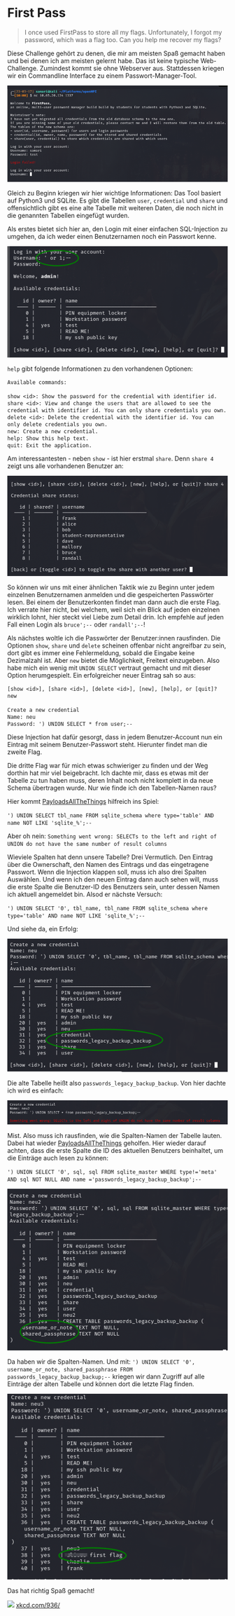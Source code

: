 # First Pass

> I once used FirstPass to store all my flags. Unfortunately, I forgot my password, which was a flag too. Can you help me recover my flags?

Diese Challenge gehört zu denen, die mir am meisten Spaß gemacht haben und bei denen ich am meisten gelernt habe. Das ist keine typische Web-Challenge. Zumindest kommt sie ohne Webserver aus. Stattdessen kriegen wir ein Commandline Interface zu einem Passwort-Manager-Tool.


![](screenshots/Pasted%20image%2020230317100233.png)

Gleich zu Beginn kriegen wir hier wichtige Informationen: Das Tool basiert auf Python3 und SQLite. Es gibt die Tabellen `user`, `credential` und `share` und offensichtlich gibt es eine alte Tabelle mit weiteren Daten, die noch nicht in die genannten Tabellen eingefügt wurden.

Als erstes bietet sich hier an, den Login mit einer einfachen SQL-Injection zu umgehen, da ich weder einen Benutzernamen noch ein Passwort kenne.

![](screenshots/Pasted%20image%2020230317100841.png)

`help` gibt folgende Informationen zu den vorhandenen Optionen:

```
Available commands:

show <id>: Show the password for the credential with identifier id.
share <id>: View and change the users that are allowed to see the credential with identifier id. You can only share credentials you own.
delete <id>: Delete the credential with the identifier id. You can only delete credentials you own.
new: Create a new credential.
help: Show this help text.
quit: Exit the application.
```

Am interessantesten - neben `show` - ist hier erstmal `share`. Denn `share 4` zeigt uns alle vorhandenen Benutzer an:

![](screenshots/Pasted%20image%2020230317101230.png)

So können wir uns mit einer ähnlichen Taktik wie zu Beginn unter jedem einzelnen Benutzernamen anmelden und die gespeicherten Passwörter lesen. Bei einem der Benutzerkonten findet man dann auch die erste Flag. Ich verrate hier nicht, bei welchem, weil sich ein Blick auf jeden einzelnen wirklich lohnt, hier steckt viel Liebe zum Detail drin. Ich empfehle auf jeden Fall einen Login als `bruce';--` oder `randall';--`!

Als nächstes woltle ich die Passwörter der Benutzer:innen rausfinden. Die Optionen `show`, `share` und `delete` scheinen offenbar nicht angreifbar zu sein, dort gibt es immer eine Fehlermeldung, sobald die Eingabe keine Dezimalzahl ist. Aber `new` bietet die Möglichkeit, Freitext einzugeben. Also habe mich ein wenig mit `UNION SELECT` vertraut gemacht und mit dieser Option herumgespielt. Ein erfolgreicher neuer Eintrag sah so aus:

```
[show <id>], [share <id>], [delete <id>], [new], [help], or [quit]? new

Create a new credential
Name: neu
Password: ') UNION SELECT * from user;--
```

Diese Injection hat dafür gesorgt, dass in jedem Benutzer-Account nun ein Eintrag mit seinem Benutzer-Passwort steht. Hierunter findet man die zweite Flag.

Die dritte Flag war für mich etwas schwieriger zu finden und der Weg dorthin hat mir viel beigebracht. Ich dachte mir, dass es etwas mit der Tabelle zu tun haben muss, deren Inhalt noch nicht komplett in da neue Schema übertragen wurde. Nur wie finde ich den Tabellen-Namen raus?

Hier kommt [PayloadsAllTheThings](https://github.com/swisskyrepo/PayloadsAllTheThings/blob/master/SQL%20Injection/SQLite%20Injection.md) hilfreich ins Spiel:

`') UNION SELECT tbl_name FROM sqlite_schema where type='table' AND name NOT LIKE 'sqlite_%';--`

Aber oh nein: `Something went wrong: SELECTs to the left and right of UNION do not have the same number of result columns`

Wieviele Spalten hat denn unsere Tabelle? Drei Vermutlich. Den Eintrag über die Ownerschaft, den Namen des Eintrags und das eingetragene Passwort. Wenn die Injection klappen soll, muss ich also drei Spalten Auswählen. Und wenn ich den neuen Eintrag dann auch sehen will, muss die erste Spalte die Benutzer-ID des Benutzers sein, unter dessen Namen ich aktuell angemeldet bin. Alsod er nächste Versuch:

`') UNION SELECT '0', tbl_name, tbl_name FROM sqlite_schema where type='table' AND name NOT LIKE 'sqlite_%';--`

Und siehe da, ein Erfolg:

![](screenshots/Pasted%20image%2020230317104147.png)

Die alte Tabelle heißt also `passwords_legacy_backup_backup`. Von hier dachte ich wird es einfach:

![](screenshots/Pasted%20image%2020230317104342.png)

Mist. Also muss ich rausfinden, wie die Spalten-Namen der Tabelle lauten. Dabei hat wieder [PayloadsAllTheThings](https://github.com/swisskyrepo/PayloadsAllTheThings/blob/master/SQL%20Injection/SQLite%20Injection.md) geholfen. Hier wieder darauf achten, dass die erste Spalte die ID des aktuellen Benutzers beinhaltet, um die Einträge auch lesen zu können:

`') UNION SELECT '0', sql, sql FROM sqlite_master WHERE type!='meta' AND sql NOT NULL AND name ='passwords_legacy_backup_backup';--`

![](screenshots/Pasted%20image%2020230317104609.png)

Da haben wir die Spalten-Namen. Und mit: `') UNION SELECT '0', username_or_note, shared_passphrase FROM passwords_legacy_backup_backup;--` kriegen wir dann Zugriff auf alle Einträge der alten Tabelle und können dort die letzte Flag finden.

![](screenshots/Pasted%20image%2020230317104830.png)

Das hat richtig Spaß gemacht!

![](https://imgs.xkcd.com/comics/password_strength.png)
[xkcd.com/936/](https://xkcd.com/936/)
